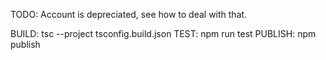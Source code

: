 TODO: Account is depreciated, see how to deal with that.

BUILD: tsc --project tsconfig.build.json
TEST: npm run test
PUBLISH: npm publish